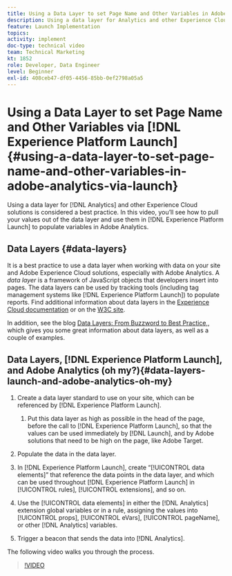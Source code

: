 ```yaml
---
title: Using a Data Layer to set Page Name and Other Variables in Adobe Analytics via Launch
description: Using a data layer for Analytics and other Experience Cloud solutions is considered a best practice. In this video, you’ll see how to pull your values out of the data layer and use them in Launch to populate variables in Adobe Analytics.
feature: Launch Implementation
topics: 
activity: implement
doc-type: technical video
team: Technical Marketing
kt: 1852
role: Developer, Data Engineer
level: Beginner
exl-id: 408ceb47-df05-4456-85bb-0ef2798a05a5
---
```

# Using a Data Layer to set Page Name and Other Variables via [!DNL Experience Platform Launch] {#using-a-data-layer-to-set-page-name-and-other-variables-in-adobe-analytics-via-launch}

Using a data layer for [!DNL Analytics] and other Experience Cloud solutions is considered a best practice. In this video, you’ll see how to pull your values out of the data layer and use them in [!DNL Experience Platform Launch] to populate variables in Adobe Analytics.

## Data Layers {#data-layers}

It is a best practice to use a data layer when working with data on your site and Adobe Experience Cloud solutions, especially with Adobe Analytics. A _data layer_ is a framework of JavaScript objects that developers insert into pages. The data layers can be used by tracking tools (including tag management systems like [!DNL Experience Platform Launch]) to populate reports. Find additional information about data layers in the [Experience Cloud documentation](https://experienceleague.adobe.com/docs/analytics/implementation/prepare/data-layer.html?lang=en) or on the [W3C site](https://www.w3.org/).

In addition, see the blog [Data Layers: From Buzzword to Best Practice,](https://theblog.adobe.com/data-layers-buzzword-best-practice/), which gives you some great information about data layers, as well as a couple of examples.

## Data Layers, [!DNL Experience Platform Launch], and Adobe Analytics (oh my?){#data-layers-launch-and-adobe-analytics-oh-my}

1. Create a data layer standard to use on your site, which can be referenced by [!DNL Experience Platform Launch].

    1. Put this data layer as high as possible in the head of the page, before the call to [!DNL Experience Platform Launch], so that the values can be used immediately by [!DNL Launch], and by Adobe solutions that need to be high on the page, like Adobe Target.

1. Populate the data in the data layer.
1. In [!DNL Experience Platform Launch], create “[!UICONTROL data elements]” that reference the data points in the data layer, and which can be used throughout [!DNL Experience Platform Launch] in [!UICONTROL rules], [!UICONTROL extensions], and so on.
1. Use the [!UICONTROL data elements] in either the [!DNL Analytics] extension global variables or in a rule, assigning the values into [!UICONTROL props], [!UICONTROL eVars], [!UICONTROL pageName], or other [!DNL Analytics] variables.
1. Trigger a beacon that sends the data into [!DNL Analytics].

The following video walks you through the process.

>[!VIDEO](https://video.tv.adobe.com/v/25899/?quality=12)
